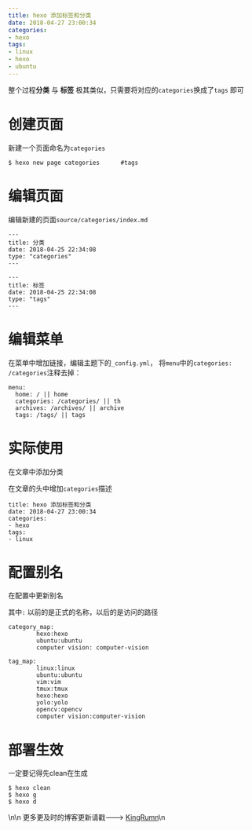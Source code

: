 ```yaml
---
title: hexo 添加标签和分类
date: 2018-04-27 23:00:34
categories:
- hexo
tags:
- linux
- hexo
- ubuntu
---
```


整个过程**分类** 与 **标签** 极其类似，只需要将对应的`categories`换成了`tags` 即可

# 创建页面

新建一个页面命名为`categories`

```
$ hexo new page categories		#tags
```

# 编辑页面

编辑新建的页面`source/categories/index.md`

```
---
title: 分类
date: 2018-04-25 22:34:08
type: "categories"
---
```

```
---
title: 标签
date: 2018-04-25 22:34:08
type: "tags"
---
```

# 编辑菜单

在菜单中增加链接，编辑主题下的`_config.yml`， 将`menu`中的`categories: /categories`注释去掉：

```
menu:
  home: / || home
  categories: /categories/ || th
  archives: /archives/ || archive
  tags: /tags/ || tags
```

# 实际使用

在文章中添加分类

在文章的头中增加`categories`描述

```
title: hexo 添加标签和分类
date: 2018-04-27 23:00:34
categories:
- hexo
tags:
- linux
```

# 配置别名

在配置中更新别名

其中`:` 以前的是正式的名称，以后的是访问的路径

```
category_map:
        hexo:hexo
        ubuntu:ubuntu
        computer vision: computer-vision
```

```
tag_map:
        linux:linux
        ubuntu:ubuntu
        vim:vim
        tmux:tmux
        hexo:hexo
        yolo:yolo
        opencv:opencv
        computer vision:computer-vision
```

# 部署生效

一定要记得先clean在生成

```
$ hexo clean
$ hexo g
$ hexo d
```




\n\n 更多更及时的博客更新请戳--->  [KingRumn](http://zm913.xyz "KingRumn的Blog")\n

